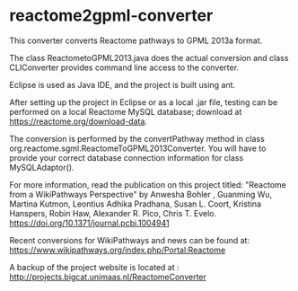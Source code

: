 reactome2gpml-converter
=======================

This converter converts Reactome pathways to GPML 2013a format.

The class ReactometoGPML2013.java does the actual conversion and class CLIConverter provides command line access to the converter.

Eclipse is used as Java IDE, and the project is built using ant. 

After setting up the project in Eclipse or as a local .jar file, testing can be performed on a local Reactome MySQL database; download at https://reactome.org/download-data.

The conversion is performed by the convertPathway method in class org.reactome.sgml.ReactomeToGPML2013Converter. 
You will have to provide your correct database connection information for class MySQLAdaptor().

For more information, read the publication on this project titled:
"Reactome from a WikiPathways Perspective" by Anwesha Bohler , Guanming Wu, Martina Kutmon, Leontius Adhika Pradhana, Susan L. Coort, Kristina Hanspers, Robin Haw, Alexander R. Pico, Chris T. Evelo. https://doi.org/10.1371/journal.pcbi.1004941

Recent conversions for WikiPathways and news can be found at:
https://www.wikipathways.org/index.php/Portal:Reactome

A backup of the project website is located at : http://projects.bigcat.unimaas.nl/ReactomeConverter
